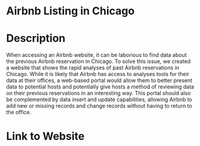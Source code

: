 # Airbnb Listing in Chicago
# Description

When accessing an Airbnb website, it can be laborious to find data about the previous Airbnb reservation in Chicago. To solve this issue, we created a website that shows the rapid analyses of past Airbnb reservations in Chicago. While it is likely that Airbnb has access to analyses tools for their data at their offices, a web-based portal would allow them to better present data to potential hosts and potentially give hosts a method of reviewing data on their previous reservations in an interesting way. This portal should also be complemented by data insert and update capabilities, allowing Airbnb to add new or missing records and change records without having to return to the office. 

# Link to Website